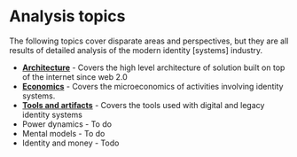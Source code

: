# Analysis topics

The following topics cover disparate areas and perspectives, but they are all results of detailed analysis of the modern identity [systems] industry.

- **[Architecture](architecture/README.md)** - Covers the high level architecture of solution built on top of the internet since web 2.0
- **[Economics](economics/README.md)** - Covers the microeconomics of activities involving identity systems.
- **[Tools and artifacts](tools/README.md)** - Covers the tools used with digital and legacy identity systems
- Power dynamics - To do
- Mental models - To do
- Identity and money - Todo
